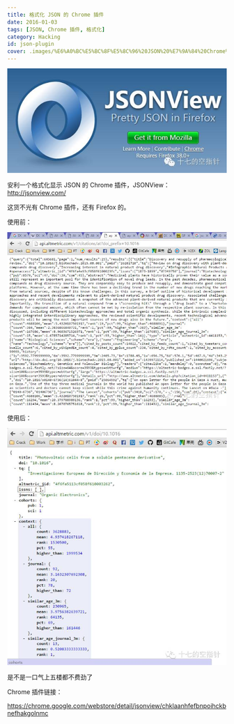 ```yaml
---
title: 格式化 JSON 的 Chrome 插件
date: 2016-01-03
tags: [JSON, Chrome 插件, 格式化]
category: Hacking
id: json-plugin
cover: .images/%E6%A0%BC%E5%BC%8F%E5%8C%96%20JSON%20%E7%9A%84%20Chrome%20%E6%8F%92%E4%BB%B6/0.png
---
```


![img](.images/%E6%A0%BC%E5%BC%8F%E5%8C%96%20JSON%20%E7%9A%84%20Chrome%20%E6%8F%92%E4%BB%B6/0.png)

安利一个格式化显示 JSON 的 Chrome 插件，JSONView：http://jsonview.com/

这货不光有 Chrome 插件，还有 Firefox 的。

使用前：

![image-20210421032053698](.images/%E6%A0%BC%E5%BC%8F%E5%8C%96%20JSON%20%E7%9A%84%20Chrome%20%E6%8F%92%E4%BB%B6/image-20210421032053698.png)

使用后：

![image-20210421032128503](.images/%E6%A0%BC%E5%BC%8F%E5%8C%96%20JSON%20%E7%9A%84%20Chrome%20%E6%8F%92%E4%BB%B6/image-20210421032128503.png)

是不是一口气上五楼都不费劲了



Chrome 插件链接：

https://chrome.google.com/webstore/detail/jsonview/chklaanhfefbnpoihckbnefhakgolnmc